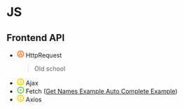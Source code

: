 # JS
## Frontend API
- ![](../../-/3.png) HttpRequest
    > Old school
- ![](../../-/2.png) Ajax
- ![](../../-/1.png) Fetch ([Get Names Example](example1/),[Auto Complete Example](example2/))
- ![](../../-/2.png) Axios
